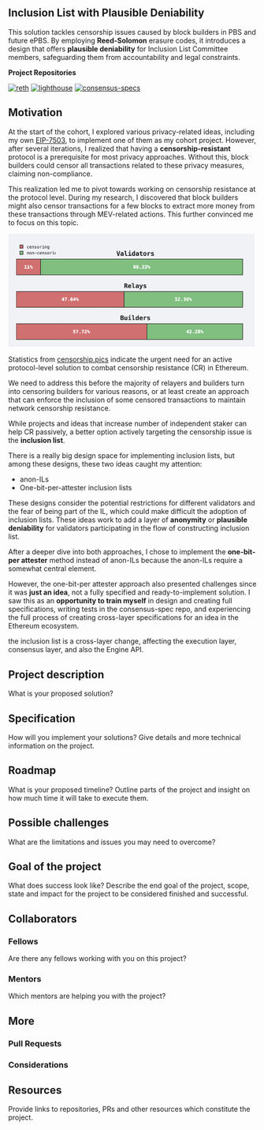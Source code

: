 ## Inclusion List with Plausible Deniability


This solution tackles censorship issues caused by block builders in PBS and future ePBS. By employing **Reed-Solomon** erasure codes, it introduces a design that offers **plausible deniability** for Inclusion List Committee members, safeguarding them from accountability and legal constraints.

**Project Repositories**

[![reth](https://img.shields.io/badge/irnb/reth-green.svg)](https://github.com/irnb/reth)
[![lighthouse](https://img.shields.io/badge/irnb/lighthouse-blue.svg)](https://github.com/irnb/lighthouse)
[![consensus-specs](https://img.shields.io/badge/irnb/consensus--specs-orange.svg)](https://github.com/irnb/consensus-specs)

## Motivation


At the start of the cohort, I explored various privacy-related ideas, including my own [EIP-7503](https://eips.ethereum.org/EIPS/eip-7503), to implement one of them as my cohort project. However, after several iterations, I realized that having a **censorship-resistant** protocol is a prerequisite for most privacy approaches. Without this, block builders could censor all transactions related to these privacy measures, claiming non-compliance.

This realization led me to pivot towards working on censorship resistance at the protocol level. During my research, I discovered that block builders might also censor transactions for a few blocks to extract more money from these transactions through MEV-related actions. This further convinced me to focus on this topic.


<img src="https://raw.githubusercontent.com/irnb/board/main/img/newplot.png" alt="Censorship Statistics" width="500"/>

<br>

Statistics from [censorship.pics](https://censorship.pics/) indicate the urgent need for an active protocol-level solution to combat censorship resistance (CR) in Ethereum. 

We need to address this before the majority of relayers and builders turn into censoring builders for various reasons, or at least create an approach that can enforce the inclusion of some censored transactions to maintain network censorship resistance.

While projects and ideas that increase number of independent staker can help CR passively, a better option actively targeting the censorship issue is the **inclusion list**. 

There is a really big design space for implementing inclusion lists, but among these designs, these two ideas caught my attention:
* anon-ILs 
* One-bit-per-attester inclusion lists 

These designs consider the potential restrictions for different validators and the fear of being part of the IL, which could make difficult the adoption of inclusion lists. These ideas work to add a layer of **anonymity** or **plausible deniability** for validators participating in the flow of constructing inclusion list.

After a deeper dive into both approaches, I chose to implement the **one-bit-per attester** method instead of anon-ILs because the anon-ILs require a somewhat central element. 

However, the one-bit-per attester approach also presented challenges since it was **just an idea**, not a fully specified and ready-to-implement solution. I saw this as an **opportunity to train myself** in design and creating full specifications, writing tests in the consensus-spec repo, and experiencing the full process of creating cross-layer specifications for an idea in the Ethereum ecosystem.

the inclusion list is a cross-layer change, affecting the execution layer, consensus layer, and also the Engine API.


## Project description

What is your proposed solution? 

## Specification

How will you implement your solutions? Give details and more technical information on the project.

## Roadmap

What is your proposed timeline? Outline parts of the project and insight on how much time it will take to execute them.

## Possible challenges

What are the limitations and issues you may need to overcome?

## Goal of the project

What does success look like? Describe the end goal of the project, scope, state and impact for the project to be considered finished and successful.

## Collaborators

### Fellows 

Are there any fellows working with you on this project? 

### Mentors

Which mentors are helping you with the project? 

## More
### Pull Requests

### Considerations

## Resources

Provide links to repositories, PRs and other resources which constitute the project.
